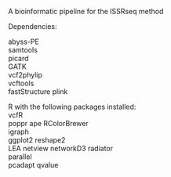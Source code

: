 A bioinformatic pipeline for the ISSRseq method


Dependencies: 

abyss-PE  
  samtools  
  picard  
  GATK  
  vcf2phylip  
  vcftools  
  fastStructure 
  plink 
  
  R with the following packages installed:  
  vcfR  
  poppr 
  ape 
  RColorBrewer  
  igraph  
  ggplot2 
  reshape2  
  LEA 
  netview 
  networkD3 
  radiator  
  parallel  
  pcadapt 
  qvalue  
